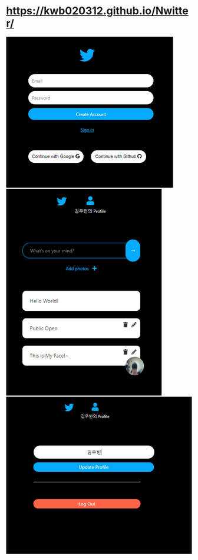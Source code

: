 # https://kwb020312.github.io/Nwitter/

<img src="./login.png">
<img src="./board.png">
<img src="./profile.png">

